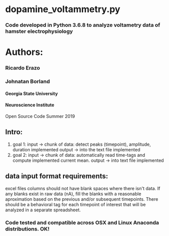 # dopamine_voltammetry.py
### Code developed in Python 3.6.8 to analyze voltametry data of hamster electrophysiology
# Authors:
### Ricardo Erazo
### Johnatan Borland
#### Georgia State University
#### Neuroscience Institute
Open Source Code
Summer 2019
## Intro:
1. goal 1:  	input -> chunk of data: detect peaks (timepoint), amplitude, duration 		implemented
	       			output -> into the text file 												                      implemented
2. goal 2:		input -> chunk of data: automatically read time-tags and compute 		      implemented
	   					current mean.
	      			output -> into text file 												                          implemented
## data input format requirements:
excel files columns should not have blank spaces where there isn't data. If any blanks exist in raw data (nA), fill the blanks with a reasonable aproximation based on the previous and/or subsequent timepoints. There should be a behavioral tag for each timepoint of interest that will be analyzed in a separate spreadsheet.

### Code tested and compatible across OSX and Linux Anaconda distributions. OK!
